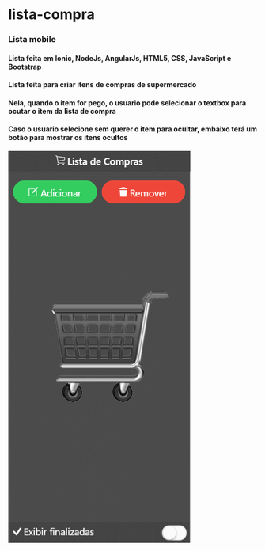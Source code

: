 # lista-compra
<h3>Lista mobile</h1>
<h4>Lista feita em Ionic, NodeJs, AngularJs, HTML5, CSS, JavaScript e Bootstrap</h2>
<h4>Lista feita para criar itens de compras de supermercado</h4>
<h4>Nela, quando o item for pego, o usuario pode selecionar o textbox para ocutar o item da lista de compra</h4>
<h4>Caso o usuario selecione sem querer o item para ocultar, embaixo terá um botão para mostrar os itens ocultos</h4>

<img src="https://github.com/gblcintra/lista-compra/blob/master/www/img/Alista-de-compra.gif"/>
